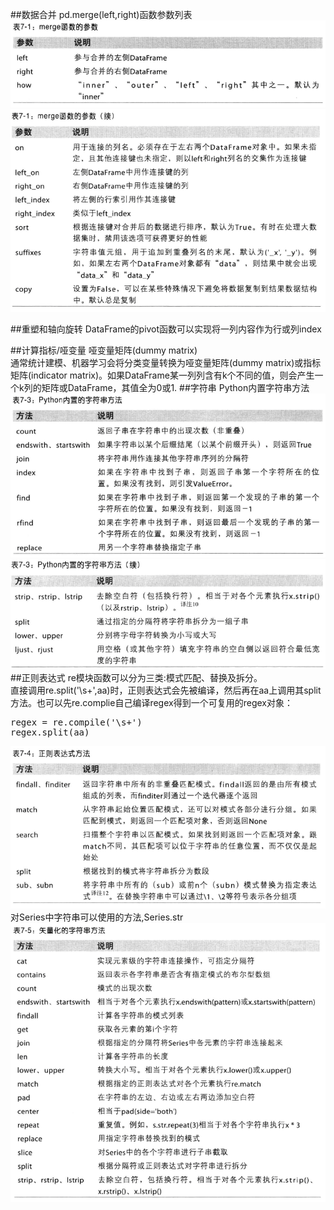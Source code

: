 ##数据合并
pd.merge(left,right)函数参数列表
![image](img/image01.png)
![image](img/image02.png)

##重塑和轴向旋转
DataFrame的pivot函数可以实现将一列内容作为行或列index

##计算指标/哑变量
哑变量矩阵(dummy matrix)  
通常统计建模、机器学习会将分类变量转换为哑变量矩阵(dummy matrix)或指标矩阵(indicator matrix)。如果DataFrame某一列列含有k个不同的值，则会产生一个k列的矩阵或DataFrame，其值全为0或1.
##字符串
Python内置字符串方法
![image](img/image03.png)
![image](img/image04.png)
##正则表达式
re模块函数可以分为三类:模式匹配、替换及拆分。  
直接调用re.split('\s+',aa)时，正则表达式会先被编译，然后再在aa上调用其split方法。也可以先re.complie自己编译regex得到一个可复用的regex对象：
<pre>
regex = re.compile('\s+')
regex.split(aa)
</pre>
![image](img/image05.png)
对Series中字符串可以使用的方法,Series.str
![image](img/image06.png)